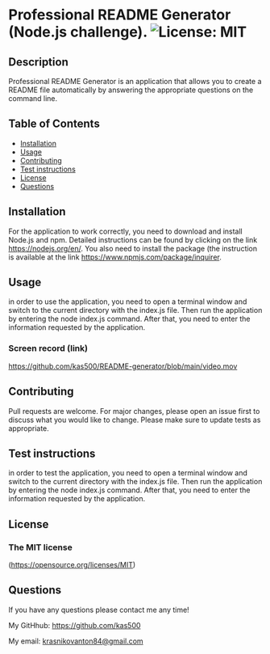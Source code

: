 # Professional README Generator (Node.js challenge). ![License: MIT](https://img.shields.io/badge/License-MIT-yellow.svg)
  
## Description
  
Professional README Generator is an application that allows you to create a README file automatically by answering the appropriate questions on the command line.

## Table of Contents
- [Installation](#installation)
- [Usage](#usage)
- [Contributing](#contributing)
- [Test instructions](#test-instructions)
- [License](#tlicense)
- [Questions](#questions)

## Installation

For the application to work correctly, you need to download and install Node.js and npm.  Detailed instructions can be found by clicking on the link <https://nodejs.org/en/>.  You also need to install the package (the instruction is available at the link <https://www.npmjs.com/package/inquirer>.
  
## Usage
  
in order to use the application, you need to open a terminal window and switch to the current directory with the index.js file.  Then run the application by entering the node index.js command.  After that, you need to enter the information requested by the application.
### Screen record (link)
https://github.com/kas500/README-generator/blob/main/video.mov
  
## Contributing

Pull requests are welcome. For major changes, please open an issue first to discuss what you would like to change. Please make sure to update tests as appropriate.

## Test instructions

in order to test the application, you need to open a terminal window and switch to the current directory with the index.js file.  Then run the application by entering the node index.js command.  After that, you need to enter the information requested by the application.

## License

### The MIT license
  (https://opensource.org/licenses/MIT)

## Questions

If you have any questions please contact me any time!

My GitHhub: <https://github.com/kas500>

My email: <krasnikovanton84@gmail.com>